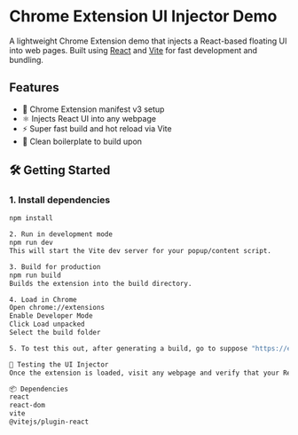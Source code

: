 # Chrome Extension UI Injector Demo

A lightweight Chrome Extension demo that injects a React-based floating UI into web pages. Built using [React](https://reactjs.org/) and [Vite](https://vitejs.dev/) for fast development and bundling.

## Features

- 🧩 Chrome Extension manifest v3 setup
- ⚛️ Injects React UI into any webpage
- ⚡ Super fast build and hot reload via Vite
- 🧼 Clean boilerplate to build upon

## 🛠️ Getting Started

### 1. Install dependencies

```bash
npm install

2. Run in development mode
npm run dev
This will start the Vite dev server for your popup/content script.

3. Build for production
npm run build
Builds the extension into the build directory.

4. Load in Chrome
Open chrome://extensions
Enable Developer Mode
Click Load unpacked
Select the build folder

5. To test this out, after generating a build, go to suppose "https://example.com/" link and you will see "Injected React UI" UI.

🧪 Testing the UI Injector
Once the extension is loaded, visit any webpage and verify that your React UI is injected into the DOM, such as a floating widget or toolbar.

📦 Dependencies
react
react-dom
vite
@vitejs/plugin-react

